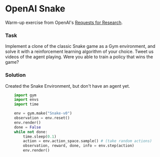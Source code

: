 # OpenAI Snake

Warm-up exercise from OpenAI's [Requests for Research](https://blog.openai.com/requests-for-research-2/).

### Task
Implement a clone of the classic Snake game as a Gym environment, and solve it with a reinforcement learning algorithm of your choice. Tweet us videos of the agent playing. Were you able to train a policy that wins the game?

### Solution
Created the Snake Environment, but don't have an agent yet.

```python
    import gym
    import envs
    import time

    env = gym.make("Snake-v0")
    observation = env.reset()
    env.render()
    done = False
    while not done:
        time.sleep(0.1)
        action = env.action_space.sample() # (take random actions)
        observation, reward, done, info = env.step(action)
        env.render()
```
